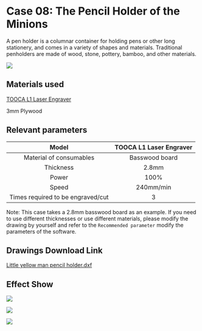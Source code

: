 ﻿---
sidebar_position: 18
sidebar_label: The Pencil Holder of the Minions
---

# Case 08: The Pencil Holder of the Minions



A pen holder is a columnar container for holding pens or other long stationery, and comes in a variety of shapes and materials. Traditional penholders are made of wood, stone, pottery, bamboo, and other materials.

![](https://wiki-media-ef.oss-cn-hongkong.aliyuncs.com//images/tooca-laser-1-case-08-01.png)


## Materials used

[TOOCA L1 Laser Engraver](https://www.elecfreaks.com/elecfreaks-tooca-l1-laser-engraver-10w.html)

3mm Plywood


## Relevant parameters

|Model|TOOCA L1 Laser Engraver|
|:-------:|:-------:|
|Material of consumables|Basswood board|
|Thickness|2.8mm|
|Power|100%|
|Speed|240mm/min|
|Times required to be engraved/cut|3|

Note: This case takes a 2.8mm basswood board as an example. If you need to use different thicknesses or use different materials, please modify the drawing by yourself and refer to the `Recommended parameter` modify the parameters of the software.

## Drawings Download Link

[Little yellow man pencil holder.dxf](https://minhaskamal.github.io/DownGit/#/home?url=https://github.com/elecfreaks/learn-en/blob/master/tooca-laser-1/file/Cutting/Pen-holder/Pen-holder.dxf)

## Effect Show

![](https://wiki-media-ef.oss-cn-hongkong.aliyuncs.com//images/tooca-laser-1-case-08-01.png)

![](https://wiki-media-ef.oss-cn-hongkong.aliyuncs.com//images/tooca-laser-1-case-08-02.png)

![](https://wiki-media-ef.oss-cn-hongkong.aliyuncs.com//images/tooca-laser-1-case-08-03.png)
